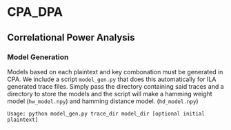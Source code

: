 # CPA_DPA
## Correlational Power Analysis 
### Model Generation
Models based on each plaintext and key combonation must be generated in CPA. We include a script `model_gen.py` that does this automatically for 
ILA generated trace files. Simply pass the directory containing said traces and a directory to store the models and the script will make
a hamming weight model (`hw_model.npy`) and hamming distance model. (`hd_model.npy`)

`Usage: python model_gen.py trace_dir model_dir [optional initial plaintext]`
